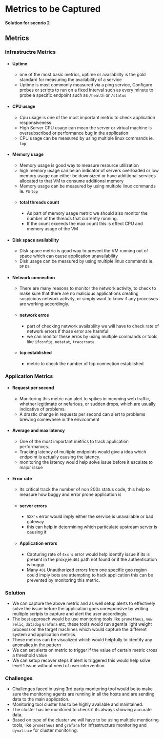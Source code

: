 # Metrics to be Captured

#### Solution for secnrio 2

## Metrics

### Infrastructre Metrics

- #### Uptime
    - one of the most basic metrics, uptime or availability is the gold standard for measuring the  availability of a service
    - Uptime is most commonly measured via a ping service, Configure probes or scripts to run on a fixed interval such as every minute to probe a specific endpoint such as `/health` or `/status`
- #### CPU usage
    - Cpu usage is one of the most important metric to check application responsiveness
    - High Server CPU usage can mean the server or virtual machine is oversubscribed or performance bug in the application
    - CPU usage can be measured by using multiple linux commands ie. `top`
- #### Memory usage
    - Memory usage is good way to measure resource utilization
    - high memory usage can be an indicator of servers overloaded or low memory usage can either be downsized or have additional services allocated to that VM to consume additional memory
    - Memory usage can be measured by using multiple linux commands ie. `PS` `top`
    - #### total threads count
        - As part of memory usage metric we should also monitor the number of the threads that currently running.
        - If the count exceeds the max count  this is effect CPU and memory usage of the VM
- #### Disk space availability
    - Disk space metric is good way to prevent the VM running out of space which can cause application unavailability
    - Disk usage can be measured by using multiple linux commands ie. `DF` `DS`
- #### Network connection
    - There are many reasons to monitor the network activity, to check to make sure that there are no malicious applications creating suspicious network activity, or simply want to know if any processes are working accordingly.
    - #### network erros
        - part of checking network availablilty we will have to check rate of network errors if those error are harmful 
        - we can monitor these erros by using multiple commands or tools like `ifconfig`, `netatat`, `traceroute` 
    - #### tcp established
        - metric to check the number of tcp connection established

### Application Metrics

- #### Request per second
    -  Monitoring this metric can alert to spikes in incoming web traffic, whether legitimate or nefarious, or sudden drops, which are usually indicative of problems. 
    - A drastic change in requests per second can alert to problems brewing somewhere in the environment 
- #### Average and max latency
    - One of the most important metrics to track application performances.
    - Tracking latency of multiple endpoints would give a idea which endpoint is actually causing the latency.
    - monitoring the latency would help solve issue before it escalate to major issue
- #### Error rate
    - Its critical track the number of non 200s status code, this help to measure how buggy and error prone application is
    - #### server errors
        - `5XX's` error would imply either the service is unavailable or bad gateway
        - this can help in determining which particulate upstream server is causing it
    - #### Application errors
        - Capturing rate of `4xx's` error would help identify issue if its is present in the proxy,ie `404` path not found or if the authentication is buggy
        - Many `401` Unauthorized errors from one specific geo region could imply bots are attempting to hack application this can be prevented by monitoring this metric.

### Solution
- We can capture the above metric and as well setup alerts to effectively solve the issue before the application goes unresponsive by writing multiple scripts to capture and alert the user accordingly.
- The best approach would be use monitoring tools like `prometheus`, `new relic`, `datadog` `Grafana` etc,
these tools would run agent(a light weight process) on the target machines which would capture the different system and application metrics.
- These metrics can be visualized which would helpfully to identify any anomalies in the pattern
- We can set alerts on metric to trigger if the value of certain metric cross a threshold value
- We can setup recover steps if alert is triggered this would help solve level 1 issue without need of user intervention.

### Challenges
- Challenges faced in using 3rd party monitoring tool would be to make sure the monitoring agents are running in all the hosts and are sending data to the main application.
- Monitoring tool cluster has to be highly available and maintained.
- The cluster has be monitored to check if its always showing accurate data.
- Based on type of the cluster we will have to be using multiple montioring tools, like `prometheus` and `grafana` for infrastructure monitoring and `dynatrace` for cluster monitoring.


